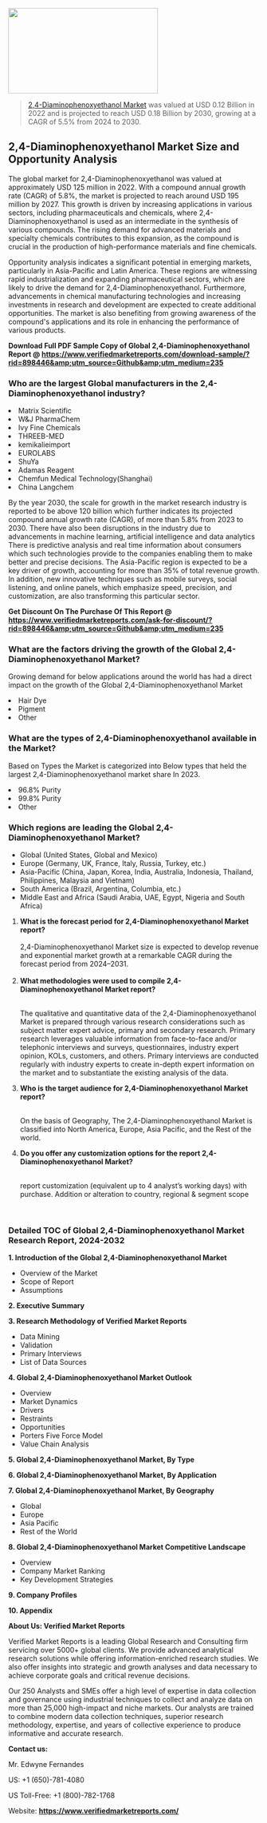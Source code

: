 <img src="https://ffe5etoiles.com/wp-content/uploads/2024/12/MST1-300x171.png" alt="" width="300" height="171" class="alignnone size-medium wp-image-20088" /><blockquote><p><p><a href="https://www.verifiedmarketreports.com/download-sample/?rid=898446&utm_source=Github&utm_medium=235" target="_blank">2,4-Diaminophenoxyethanol Market</a> was valued at USD 0.12 Billion in 2022 and is projected to reach USD 0.18 Billion by 2030, growing at a CAGR of 5.5% from 2024 to 2030.</p></blockquote><p><h2>2,4-Diaminophenoxyethanol Market Size and Opportunity Analysis</h2><p>The global market for 2,4-Diaminophenoxyethanol was valued at approximately USD 125 million in 2022. With a compound annual growth rate (CAGR) of 5.8%, the market is projected to reach around USD 195 million by 2027. This growth is driven by increasing applications in various sectors, including pharmaceuticals and chemicals, where 2,4-Diaminophenoxyethanol is used as an intermediate in the synthesis of various compounds. The rising demand for advanced materials and specialty chemicals contributes to this expansion, as the compound is crucial in the production of high-performance materials and fine chemicals.</p><p>Opportunity analysis indicates a significant potential in emerging markets, particularly in Asia-Pacific and Latin America. These regions are witnessing rapid industrialization and expanding pharmaceutical sectors, which are likely to drive the demand for 2,4-Diaminophenoxyethanol. Furthermore, advancements in chemical manufacturing technologies and increasing investments in research and development are expected to create additional opportunities. The market is also benefiting from growing awareness of the compound's applications and its role in enhancing the performance of various products.</p></p><p class=""><strong>Download Full PDF Sample Copy of Global 2,4-Diaminophenoxyethanol Report @ <a href="https://www.verifiedmarketreports.com/download-sample/?rid=898446&amp;utm_source=Github&amp;utm_medium=235" target="_blank">https://www.verifiedmarketreports.com/download-sample/?rid=898446&amp;utm_source=Github&amp;utm_medium=235</a></strong></p><h3 id="" class="">Who are the largest Global manufacturers in the 2,4-Diaminophenoxyethanol industry?</h3><p><li>Matrix Scientific</li><li> W&J PharmaChem</li><li> Ivy Fine Chemicals</li><li> THREEB-MED</li><li> kemikalieimport</li><li> EUROLABS</li><li> ShuYa</li><li> Adamas Reagent</li><li> Chemfun Medical Technology(Shanghai)</li><li> China Langchem</li></p><div class=""><div class="" dir="" data-message-author-role="" data-message-id="" data-message-model-slug=""><div class=""><div class=""><div class=""><div class="" dir="" data-message-author-role="" data-message-id="" data-message-model-slug=""><div class=""><div class=""><p>By the year 2030, the scale for growth in the market research industry is reported to be above 120 billion which further indicates its projected compound annual growth rate (CAGR), of more than 5.8% from 2023 to 2030. There have also been disruptions in the industry due to advancements in machine learning, artificial intelligence and data analytics There is predictive analysis and real time information about consumers which such technologies provide to the companies enabling them to make better and precise decisions. The Asia-Pacific region is expected to be a key driver of growth, accounting for more than 35% of total revenue growth. In addition, new innovative techniques such as mobile surveys, social listening, and online panels, which emphasize speed, precision, and customization, are also transforming this particular sector.</p><p><strong>Get Discount On The Purchase Of This Report @&nbsp; <a href="https://www.verifiedmarketreports.com/ask-for-discount/?rid=898446&amp;utm_source=Github&amp;utm_medium=235" target="_blank">https://www.verifiedmarketreports.com/ask-for-discount/?rid=898446&amp;utm_source=Github&amp;utm_medium=235</a></strong></p></div></div></div></div></div></div></div></div><h3 id="" class="">What are the factors driving the growth of the Global 2,4-Diaminophenoxyethanol Market?</h3><p id="" class="">Growing demand for below applications around the world has had a direct impact on the growth of the Global 2,4-Diaminophenoxyethanol Market</p><p id="" class=""><li>Hair Dye</li><li> Pigment</li><li> Other</li></p><h3 id="" class="">What are the types of 2,4-Diaminophenoxyethanol available in the Market?</h3><p id="" class="">Based on Types the Market is categorized into Below types that held the largest 2,4-Diaminophenoxyethanol market share In 2023.</p><p id="" class=""><li>96.8% Purity</li><li> 99.8% Purity</li><li> Other</li></p><h3 id="" class="">Which regions are leading the Global 2,4-Diaminophenoxyethanol Market?</h3><ul><li>Global (United States, Global and Mexico)</li><li>Europe (Germany, UK, France, Italy, Russia, Turkey, etc.)</li><li>Asia-Pacific (China, Japan, Korea, India, Australia, Indonesia, Thailand, Philippines, Malaysia and Vietnam)</li><li>South America (Brazil, Argentina, Columbia, etc.)</li><li>Middle East and Africa (Saudi Arabia, UAE, Egypt, Nigeria and South Africa)</li></ul><p><ol><li><strong>What is the forecast period for 2,4-Diaminophenoxyethanol Market report?<br /></strong><br /><span data-sheets-root="1" data-sheets-value="{&quot;1&quot;:2,&quot;2&quot;:&quot;XXXX size is expected to develop revenue and exponential market growth at a remarkable CAGR during the forecast period from 2024&ndash;2030.&quot;}" data-sheets-userformat="{&quot;2&quot;:12674,&quot;4&quot;:{&quot;1&quot;:2,&quot;2&quot;:16776960},&quot;10&quot;:2,&quot;11&quot;:0,&quot;15&quot;:&quot;Arial&quot;,&quot;16&quot;:12}">2,4-Diaminophenoxyethanol Market size is expected to develop revenue and exponential market growth at a remarkable CAGR during the forecast period from 2024&ndash;2031.</span><br /><br /></li><li><strong>What methodologies were used to compile 2,4-Diaminophenoxyethanol Market report?<br /><br /></strong><p>The qualitative and quantitative data of the&nbsp;2,4-Diaminophenoxyethanol Market is prepared through various research considerations such as subject matter expert advice, primary and secondary research. Primary research leverages valuable information from face-to-face and/or telephonic interviews and surveys, questionnaires, industry expert opinion, KOLs, customers, and others. Primary interviews are conducted regularly with industry experts to create in-depth expert information on the market and to substantiate the existing analysis of the data.&nbsp;</p></li><li><strong>Who is the target audience for 2,4-Diaminophenoxyethanol Market report?<br /><br /></strong><p>On the basis of Geography, The&nbsp;2,4-Diaminophenoxyethanol Market is classified into North America, Europe, Asia Pacific, and the Rest of the world.</p></li><li><strong>Do you offer any customization options for the report 2,4-Diaminophenoxyethanol Market?<br /><br /></strong><p>report customization (equivalent up to 4 analyst&rsquo;s working days) with purchase. Addition or alteration to country, regional &amp; segment scope</p><p>&nbsp;</p></li></ol></p><h3 id="" class="">Detailed TOC of Global 2,4-Diaminophenoxyethanol Market Research Report, 2024-2032</h3><p id="" class=""><strong>1. Introduction of the Global 2,4-Diaminophenoxyethanol Market</strong></p><ul><li>Overview of the Market</li><li>Scope of Report</li><li>Assumptions</li></ul><p id="" class=""><strong>2. Executive Summary</strong></p><p id="" class=""><strong>3. Research Methodology of&nbsp;Verified Market Reports</strong></p><ul><li>Data Mining</li><li>Validation</li><li>Primary Interviews</li><li>List of Data Sources</li></ul><p id="" class=""><strong>4. Global 2,4-Diaminophenoxyethanol Market Outlook</strong></p><ul><li>Overview</li><li>Market Dynamics</li><li>Drivers</li><li>Restraints</li><li>Opportunities</li><li>Porters Five Force Model</li><li>Value Chain Analysis</li></ul><p id="" class=""><strong>5. Global 2,4-Diaminophenoxyethanol Market, By&nbsp;Type</strong></p><p id="" class=""><strong>6. Global 2,4-Diaminophenoxyethanol Market, By Application</strong></p><p id="" class=""><strong>7. Global 2,4-Diaminophenoxyethanol Market, By Geography</strong></p><ul><li>Global</li><li>Europe</li><li>Asia Pacific</li><li>Rest of the World</li></ul><p id="" class=""><strong>8. Global 2,4-Diaminophenoxyethanol Market Competitive Landscape</strong></p><ul><li>Overview</li><li>Company Market Ranking</li><li>Key Development Strategies</li></ul><p id="" class=""><strong>9. Company Profiles</strong></p><p id="" class=""><strong>10. Appendix</strong></p><p id="" class=""><strong>About Us: Verified Market Reports</strong></p><p id="" class="">Verified Market Reports is a leading Global Research and Consulting firm servicing over 5000+ global clients. We provide advanced analytical research solutions while offering information-enriched research studies. We also offer insights into strategic and growth analyses and data necessary to achieve corporate goals and critical revenue decisions.</p><p id="" class="">Our 250 Analysts and SMEs offer a high level of expertise in data collection and governance using industrial techniques to collect and analyze data on more than 25,000 high-impact and niche markets. Our analysts are trained to combine modern data collection techniques, superior research methodology, expertise, and years of collective experience to produce informative and accurate research.</p><p id="" class=""><strong>Contact us:</strong></p><p id="" class="">Mr. Edwyne Fernandes</p><p id="" class="">US: +1 (650)-781-4080</p><p id="" class="">US Toll-Free: +1 (800)-782-1768</p><p id="" class="">Website: <a target="" data-test-app-aware-link=""><strong>https://www.verifiedmarketreports.com/</strong></a></p>
